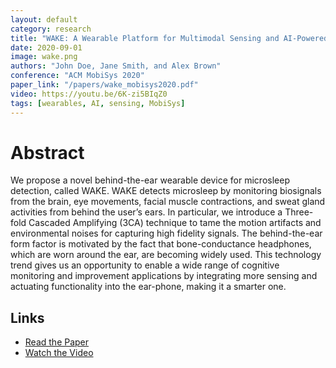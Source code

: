 ```yaml
---
layout: default
category: research
title: "WAKE: A Wearable Platform for Multimodal Sensing and AI-Powered Analytics"
date: 2020-09-01
image: wake.png
authors: "John Doe, Jane Smith, and Alex Brown"
conference: "ACM MobiSys 2020"
paper_link: "/papers/wake_mobisys2020.pdf"
video: https://youtu.be/6K-zi5BIqZ0
tags: [wearables, AI, sensing, MobiSys]
---
```


# Abstract
We propose a novel behind-the-ear wearable device for microsleep detection, called WAKE. WAKE detects microsleep by monitoring biosignals from the brain, eye movements, facial muscle contractions, and sweat gland activities from behind the user’s ears. In particular, we introduce a Three-fold Cascaded Amplifying (3CA) technique to tame the motion artifacts and environmental noises for capturing high fidelity signals. The behind-the-ear form factor is motivated by the fact that bone-conductance headphones, which are worn around the ear, are becoming widely used. This technology trend gives us an opportunity to enable a wide range of cognitive monitoring and improvement applications by integrating more sensing and actuating functionality into the ear-phone, making it a smarter one.

## Links
- [Read the Paper](https://dl.acm.org/doi/10.1145/3386901.3389032)
- [Watch the Video](https://youtu.be/6K-zi5BIqZ0)